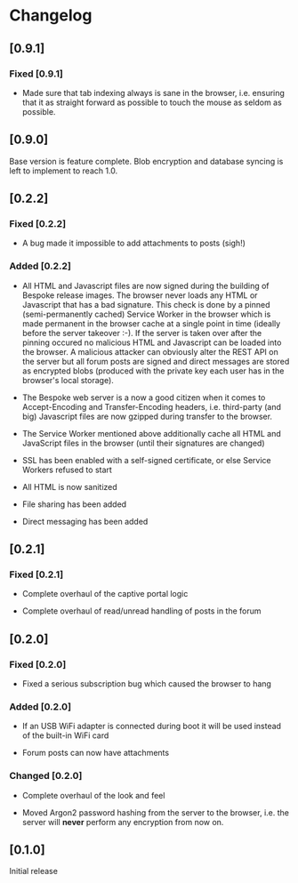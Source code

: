 # Changelog

## [0.9.1]

### Fixed [0.9.1]

- Made sure that tab indexing always is sane in the browser, i.e. ensuring that
it as straight forward as possible to touch the mouse as seldom as possible.

## [0.9.0]

Base version is feature complete. Blob encryption and database syncing is left
to implement to reach 1.0.

## [0.2.2]

### Fixed [0.2.2]

- A bug made it impossible to add attachments to posts (sigh!)

### Added [0.2.2]

- All HTML and Javascript files are now signed during the building of Bespoke
  release images. The browser never loads any HTML or Javascript that has a bad
  signature. This check is done by a pinned (semi-permanently cached) Service
  Worker in the browser which is made permanent in the browser cache at a single
  point in time (ideally before the server takeover :-). If the server is taken
  over after the pinning occured no malicious HTML and Javascript can be loaded
  into the browser. A malicious attacker can obviously alter the REST API on the
  server but all forum posts are signed and direct messages are stored as
  encrypted blobs (produced with the private key each user has in the browser's
  local storage).

- The Bespoke web server is a now a good citizen when it comes to
  Accept-Encoding and Transfer-Encoding headers, i.e. third-party (and big)
  Javascript files are now gzipped during transfer to the browser.

- The Service Worker mentioned above additionally cache all HTML and JavaScript
  files in the browser (until their signatures are changed)

- SSL has been enabled with a self-signed certificate, or else Service Workers
  refused to start

- All HTML is now sanitized

- File sharing has been added

- Direct messaging has been added

## [0.2.1]

### Fixed [0.2.1]

- Complete overhaul of the captive portal logic

- Complete overhaul of read/unread handling of posts in the forum

## [0.2.0]

### Fixed [0.2.0]

- Fixed a serious subscription bug which caused the browser to hang

### Added [0.2.0]

- If an USB WiFi adapter is connected during boot it will be used
  instead of the built-in WiFi card

- Forum posts can now have attachments

### Changed [0.2.0]

- Complete overhaul of the look and feel

- Moved Argon2 password hashing from the server to the browser,
  i.e. the server will **never** perform any encryption from now on.

## [0.1.0]

Initial release
